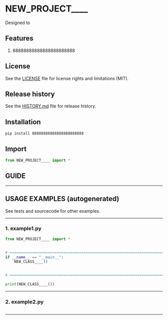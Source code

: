 # NEW_PROJECT____
Designed to 

## Features
1. 88888888888888888888888


## License
See the [LICENSE](LICENSE) file for license rights and limitations (MIT).


## Release history
See the [HISTORY.md](HISTORY.md) file for release history.


## Installation
```commandline
pip install 88888888888888888888888
```

## Import
```python
from NEW_PROJECT____ import *
```


## GUIDE

********************************************************************************
## USAGE EXAMPLES (autogenerated)
See tests and sourcecode for other examples.

******************************
### 1. example1.py
```python
from NEW_PROJECT____ import *


# =====================================================================================================================
if __name__ == "__main__":
    NEW_CLASS____()


# =====================================================================================================================

print(NEW_CLASS____())
```
******************************
### 2. example2.py
```python

```
********************************************************************************
